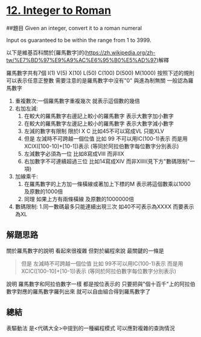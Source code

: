 # [12. Integer to Roman](https://leetcode.com/problems/integer-to-roman/)

##題目
Given an integer, convert it to a roman numeral

Input os guaranteed to be within the range from 1 to 3999.

以下是維基百科關於[羅馬數字]的(https://zh.wikipedia.org/zh-tw/%E7%BD%97%E9%A9%AC%E6%95%B0%E5%AD%97)解釋

羅馬數字共有7個 I(1) V(5) X(10) L(50) C(100) D(500) M(1000) 按照下述的規則可以表示任意正整數 需要注意的是羅馬數字中沒有"0" 與進為制無關 一般認為羅馬數字

1. 重複數次:一個羅馬數字重複幾次 就表示這個數的幾倍
2. 右加左減:
    1. 在較大的羅馬數字右邊記上較小的羅馬數字 表示大數字加小數字
    2. 在較大的羅馬數字左邊記上較小的羅馬數字 表示大數字減小數字
    3. 左減的數字有限制 限於I X C 比如45不可以寫成VL 只能XLV
    4. 但是 左減時不可跨越一個位值 比如 99 不可以用IC(100-1)表示 而是用XCIX([100-10]+[10-1])表示 (等同於阿拉伯數字每位數字分別表示)
    5. 左減數字必須為一位 比如8寫成VIII 而非IIX
    6. 右加數字不可連續超過三位 比如14寫成XIV 而非XIIII(見下方"數碼限制"一項)
3. 加線乘千:
    1. 在羅馬數字的上方加一條橫線或著加上下標的M 表示將這個數乘以1000 及原數的1000倍
    2. 同理 如果上方有兩條橫線 及原數的1000000倍
4. 數碼限制:
    1.同一數碼最多只能連續出現三次 如40不可表示為XXXX 而要表示為XL

## 解題思路
關於羅馬數字的說明 看起來很複雜 但對於編程來說 最關鍵的一條是
> 但是 左減時不可跨越一個位值 比如 99不可以用IC(100-1)表示 而是用XCIC([100-10]+[10-1])表示 (等同於阿拉伯數字每位數字分別表示)

說明 羅馬數字和阿拉伯數字一樣 都是按位表示的 只要把與"個十百千"上的阿拉伯數字對應的羅馬數字羅列出來 就可以自由組合得到羅馬數字了

## 總結
表驅動法 是<代碼大全>中提到的一種編程模式 可以應對複雜的查詢情況